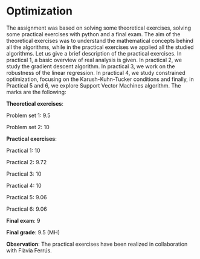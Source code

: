 # Optimization
The assignment was based on solving some theoretical exercises, solving some practical exercises with python and a final exam. The aim of the theoretical exercises was to understand the mathematical concepts behind all the algorithms, while in the practical exercises we applied all the studied algorithms. Let us give a brief description of the practical exercises. In practical 1, a basic overview of real analysis is given. In practical 2, we study the gradient descent algorithm. In practical 3, we work on the robustness of the linear regression. In practical 4, we study constrained optimization, focusing on the Karush-Kuhn-Tucker conditions and finally, in Practical 5 and 6, we explore Support Vector Machines algorithm. The marks are the following:

**Theoretical exercises**:

Problem set 1: 9.5

Problem set 2: 10

**Practical exercises**:

Practical 1: 10

Practical 2: 9.72

Practical 3: 10

Practical 4: 10

Practical 5: 9.06

Practical 6: 9.06

**Final exam**: 9

**Final grade**: 9.5 (MH)

**Observation**: The practical exercises have been realized in collaboration with Flàvia Ferrús.

